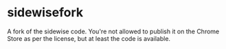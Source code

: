 # sidewisefork
A fork of the sidewise code.
You're not allowed to publish it on the Chrome Store as per the license, but at least the code is available.
